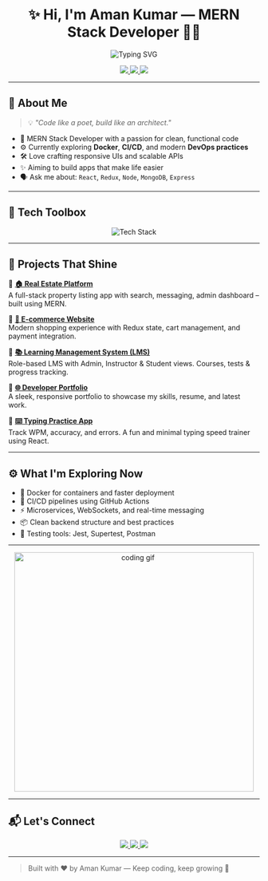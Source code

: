 <h1 align="center">✨ Hi, I'm Aman Kumar — MERN Stack Developer 👨‍💻</h1>

<p align="center">
  <img src="https://readme-typing-svg.demolab.com?font=Fira+Code&weight=600&size=24&duration=3000&pause=500&color=38B2AC&center=true&vCenter=true&width=700&lines=Full-Stack+Web+Developer+%F0%9F%92%BB;React+%7C+Node+%7C+MongoDB+Next.js+%F0%9F%92%96;Learning+Docker+and+DevOps+%F0%9F%94%A5;Building+Real-World+Projects+Everyday+%F0%9F%9A%80" alt="Typing SVG" />
</p>

<p align="center">
  <a href="https://portfolio-pied-two-gryqycliw5.vercel.app/" target="_blank">
    <img src="https://img.shields.io/badge/🌐 Portfolio-Live-blueviolet?style=for-the-badge&logo=vercel" />
  </a>
  <a href="https://www.linkedin.com/in/amankumarweb/" target="_blank">
    <img src="https://img.shields.io/badge/🔗 LinkedIn-Connect-blue?style=for-the-badge&logo=linkedin" />
  </a>
  <a href="mailto:amankumardev0@gmail.com" target="_blank">
    <img src="https://img.shields.io/badge/📧 Email-Contact-red?style=for-the-badge&logo=gmail" />
  </a>
</p>

---

## 🚀 About Me

> 💡 *"Code like a poet, build like an architect."*

- 🧠 MERN Stack Developer with a passion for clean, functional code  
- ⚙️ Currently exploring **Docker**, **CI/CD**, and modern **DevOps practices**  
- 🛠️ Love crafting responsive UIs and scalable APIs  
- ✨ Aiming to build apps that make life easier  
- 🗣️ Ask me about: `React`, `Redux`, `Node`, `MongoDB`, `Express`

---

## 🧰 Tech Toolbox

<p align="center">
  <img src="https://skillicons.dev/icons?i=react,redux,js,ts,nodejs,express,mongodb,docker,tailwind,html,css,git,github,vscode,postman" alt="Tech Stack" />
</p>

---

## 🎯 Projects That Shine

<p align="left">

🔹 <strong><a href="https://github.com/Amankumar-007/real-estate-app" target="_blank">🏠 Real Estate Platform</a></strong>  
A full-stack property listing app with search, messaging, admin dashboard – built using MERN.

🔹 <strong><a href="https://github.com/Amankumar-007/e-commerce-app" target="_blank">🛒 E-commerce Website</a></strong>  
Modern shopping experience with Redux state, cart management, and payment integration.

🔹 <strong><a href="https://github.com/Amankumar-007/Mern-Learning-management-system" target="_blank">📚 Learning Management System (LMS)</a></strong>  
Role-based LMS with Admin, Instructor & Student views. Courses, tests & progress tracking.

🔹 <strong><a href="https://portfolio-pied-two-gryqycliw5.vercel.app/" target="_blank">🌐 Developer Portfolio</a></strong>  
A sleek, responsive portfolio to showcase my skills, resume, and latest work.

🔹 <strong><a href="https://github.com/Amankumar-007/Typing-Practice-App" target="_blank">⌨️ Typing Practice App</a></strong>  
Track WPM, accuracy, and errors. A fun and minimal typing speed trainer using React.

</p>

---

## ⚙️ What I'm Exploring Now

- 🐳 Docker for containers and faster deployment  
- 🔁 CI/CD pipelines using GitHub Actions  
- ⚡ Microservices, WebSockets, and real-time messaging  
- 📦 Clean backend structure and best practices  
- 🧪 Testing tools: Jest, Supertest, Postman

---


<p align="center">
  <img src="https://media.giphy.com/media/qgQUggAC3Pfv687qPC/giphy.gif" width="480" alt="coding gif">
</p>

---

## 📬 Let's Connect

<p align="center">
  <a href="https://www.linkedin.com/in/amankumarweb/" target="_blank">
    <img src="https://img.shields.io/badge/LinkedIn-Connect-blue?style=for-the-badge&logo=linkedin" />
  </a>
  <a href="https://twitter.com/yourhandle" target="_blank">
    <img src="https://img.shields.io/badge/Twitter-Follow-blue?style=for-the-badge&logo=twitter" />
  </a>
  <a href="mailto:amankumardev0@gmail.com" target="_blank">
    <img src="https://img.shields.io/badge/Gmail-Send-red?style=for-the-badge&logo=gmail" />
  </a>
</p>

---

> Built with ❤️ by Aman Kumar — Keep coding, keep growing 🌱
